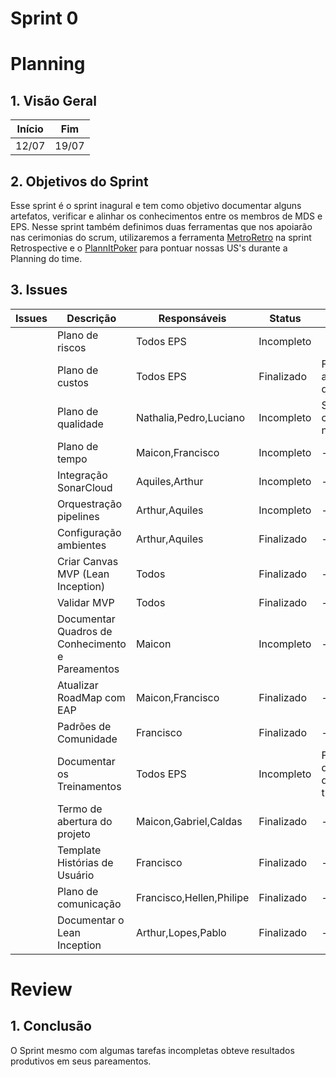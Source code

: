 # Sprint 0

# Planning

## 1. Visão Geral

<!-- data de inicio da sprint
     data de finalização da sprint
     duraração da sprint
 -->

| Início | Fim   |
| ------ | ----- |
| 12/07  | 19/07 |

## 2. Objetivos do Sprint

<!-- descrever de forma geral o objetivo da sprint -->

Esse sprint é o sprint inagural e tem como objetivo documentar alguns artefatos, verificar e alinhar os conhecimentos entre os membros de MDS e EPS. Nesse sprint também definimos duas ferramentas que nos apoiarão nas cerimonias do scrum, utilizaremos a ferramenta [MetroRetro](https://metroretro.io/board/LBFXV1LCP89B) na sprint Retrospective e o [PlannItPoker](https://www.planitpoker.com/board/#/room/8e33d4983dc0439f810897f757d83346) para pontuar nossas US's durante a Planning do time.

## 3. Issues

<!-- descrever as issues que definimos para essa sprint e alocar um responsavel por ela -->

| Issues | Descrição                                        | Responsáveis             | Status     | Observação                                  |
| ------ | ------------------------------------------------ | ------------------------ | ---------- | ------------------------------------------- |
|        | Plano de riscos                                  | Todos EPS                | Incompleto |
|        | Plano de custos                                  | Todos EPS                | Finalizado | Faltar adicionar a documentação             |
|        | Plano de qualidade                               | Nathalia,Pedro,Luciano   | Incompleto | Será discutido com os EPSs novamente        |
|        | Plano de tempo                                   | Maicon,Francisco         | Incompleto | -                                           |
|        | Integração SonarCloud                            | Aquiles,Arthur           | Incompleto | -                                           |
|        | Orquestração pipelines                           | Arthur,Aquiles           | Incompleto | -                                           |
|        | Configuração ambientes                           | Arthur,Aquiles           | Finalizado | -                                           |
|        | Criar Canvas MVP (Lean Inception)                | Todos                    | Finalizado | -                                           |
|        | Validar MVP                                      | Todos                    | Finalizado | -                                           |
|        | Documentar Quadros de Conhecimento e Pareamentos | Maicon                   | Incompleto | -                                           |
|        | Atualizar RoadMap com EAP                        | Maicon,Francisco         | Finalizado | -                                           |
|        | Padrões de Comunidade                            | Francisco                | Finalizado | -                                           |
|        | Documentar os Treinamentos                       | Todos EPS                | Incompleto | Faltou a documentação de alguns treinametos |
|        | Termo de abertura do projeto                     | Maicon,Gabriel,Caldas    | Finalizado | -                                           |
|        | Template Histórias de Usuário                    | Francisco                | Finalizado | -                                           |
|        | Plano de comunicação                             | Francisco,Hellen,Philipe | Finalizado | -                                           |
|        | Documentar o Lean Inception                      | Arthur,Lopes,Pablo       | Finalizado | -                                           |

# Review

## 1. Conclusão

O Sprint mesmo com algumas tarefas incompletas obteve resultados produtivos em seus pareamentos.
